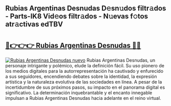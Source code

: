## Rubias Argentinas Desnudas D𝚎sn𝚞dos filtr𝚊dos - Parts-IK8 Vid𝚎os filtr𝚊dos - N𝚞evas f𝚘tos atr𝚊ctivas edTBV

# <h2><a href="http://mb0luu.tromn.icu/?c=Rubias+Argentinas+Desnudas">🔗👉👉👉 Rubias Argentinas Desnudas 🔗🔗</a></h2>

[![Rubias Argentinas Desnudas nuevo](https://i.imgur.com/pEAQMta.gif)](http://mb0luu.tromn.icu/?c=Rubias+Argentinas+Desnudas)
Rubias Argentinas Desnudas, un personaje intrigante y polémico, elude la definición fácil. Su uso pionero de los medios digitales para la autorrepresentación ha cautivado y enfurecido a sus seguidores, encendiendo debates sobre la identidad, la expresión artística y la naturaleza evolutiva de las sociedades en línea. A pesar de la incertidumbre de sus próximos pasos, su impacto en el panorama digital es significativo. La determinación inquebrantable y el encanto innegable impulsan a Rubias Argentinas Desnudas hacia adelante en el reino virtual.
